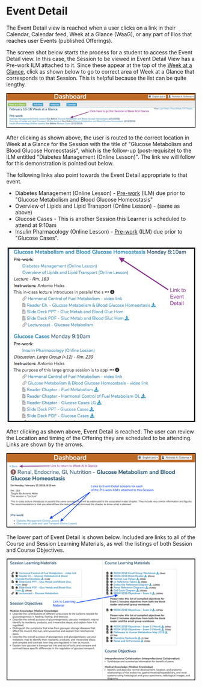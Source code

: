 # Event Detail

The Event Detail view is reached when a user clicks on a link in their Calendar, Calendar feed, Week at a Glance (WaaG), or any part of Ilios that reaches user Events (published Offerings).

The screen shot below starts the process for a student to access the Event Detail view. In this case, the Session to be viewed in Event Detail View has a Pre-work ILM attached to it. Since these appear at the top of the [Week at a Glance](https://iliosproject.gitbook.io/ilios-user-guide/dashboard/week-at-a-glance), click as shown below to go to correct area of Week at a Glance that corresponds to that Session. This is helpful because the list can be quite lengthy.

![](<../.gitbook/assets/image (9).png>)

After clicking as shown above, the user is routed to the correct location in Week at a Glance for the Session with the title of "Glucose Metabolism and Blood Glucose Homeostasis", which is the follow-up (post-requisite) to the ILM entitled "Diabetes Management (Online Lesson)". The link we will follow for this demonstration is pointed out below. 

The following links also point towards the Event Detail appropriate to that event.

* Diabetes Management (Online Lesson) - [Pre-work](https://iliosproject.gitbook.io/ilios-user-guide/dashboard/week-at-a-glance#pre-work) (ILM) due prior to "Glucose Metabolism and Blood Glucose Homeostasis"
* Overview of Lipids and Lipid Transport (Online Lesson) - (same as above)
* Glucose Cases - This is another Session this Learner is scheduled to attend at 9:10am
* Insulin Pharmacology (Online Lesson) - [Pre-work](https://iliosproject.gitbook.io/ilios-user-guide/dashboard/week-at-a-glance#pre-work) (ILM) due prior to "Glucose Cases".

![](<../.gitbook/assets/image (5).png>)

After clicking as shown above, Event Detail is reached. The user can review the Location and timing of the Offering they are scheduled to be attending. Links are shown by the arrows. 

![Event Detail - Upper](<../.gitbook/assets/image (6).png>)

The lower part of Event Detail is shown below. Included are links to all of the Course and Session Learning Materials, as well the listings of both Session and Course Objectives.

![Event Detail - Lower](<../.gitbook/assets/image (8).png>)

